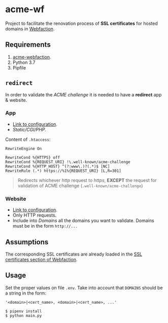 # acme-wf

Project to facilitate the renovation process of **SSL certificates** for hosted domains in [Webfaction](https://webfaction.com).

## Requirements

1. [acme-webfaction](https://github.com/gregplaysguitar/acme-webfaction).
2. Python 3.7
2. Pipfile

## `redirect`

In order to validate the *ACME challenge* it is needed to have a **redirect** app & website.

### App

- [Link to configuration](https://my.webfaction.com/applications).
- *Static/CGI/PHP*.

Content of `.htaccess`:

~~~nginx
RewriteEngine On

RewriteCond %{HTTPS} off
RewriteCond %{REQUEST_URI} !\.well-known/acme-challenge
RewriteCond %{HTTP_HOST} ^(?:www\.)?(.*)$ [NC]
RewriteRule (.*) https://%1%{REQUEST_URI} [L,R=301]
~~~

> Redirects whichever *http* request to *https*, **EXCEPT** the request for validation of ACME challenge (`.well-known/acme-challenge`)

### Website

- [Link to configuration](https://my.webfaction.com/websites).
- Only HTTP requests.
- Include into *Domains* all the domains you want to validate. Domains must be in the form `http://...`

## Assumptions

The corresponding SSL certificates are already loaded in the [SSL certificates section of Webfaction](https://my.webfaction.com/ssl-certificates).

## Usage

Set the proper values on file `.env`. Take into account that `DOMAINS` should be a string in the form:

`'<domain>|<cert_name>, <domain>|<cert_name>, ...'`

~~~console
$ pipenv install
$ python main.py
~~~
